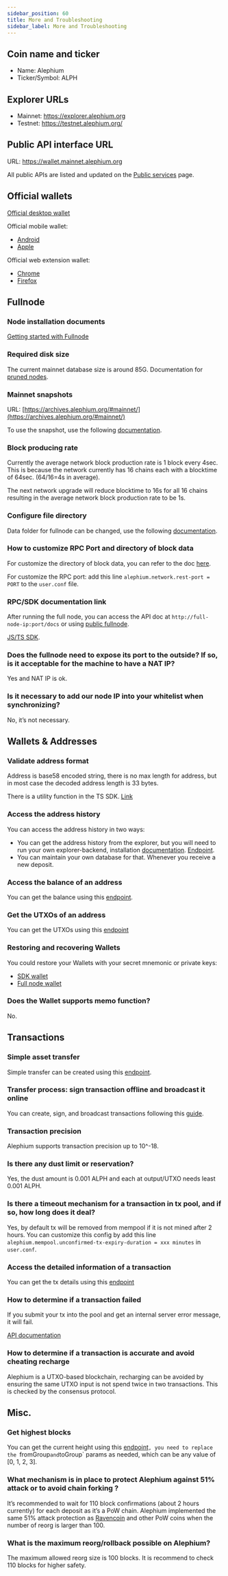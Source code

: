 ```yaml
---
sidebar_position: 60
title: More and Troubleshooting
sidebar_label: More and Troubleshooting
---
```



## Coin name and ticker

* Name: Alephium
* Ticker/Symbol: ALPH

## Explorer URLs

* Mainnet: https://explorer.alephium.org
* Testnet: https://testnet.alephium.org/

## Public API interface URL

URL: https://wallet.mainnet.alephium.org

All public APIs are listed and updated on the [Public services](../dapps/public-services.md) page.

## Official wallets

[Official desktop wallet](https://github.com/alephium/desktop-wallet/releases/latest)

Official mobile wallet:
* [Android](https://play.google.com/store/apps/details?id=org.alephium.wallet)
* [Apple](https://apps.apple.com/us/app/alephium-wallet/id6469043072)

Official web extension wallet:
* [Chrome](https://chrome.google.com/webstore/detail/alephium-extension-wallet/gdokollfhmnbfckbobkdbakhilldkhcj)
* [Firefox](https://addons.mozilla.org/en-US/firefox/addon/alephiumextensionwallet/)

## Fullnode 

### Node installation documents

[Getting started with Fullnode](../full-node/getting-started.md)

### Required disk size

The current mainnet database size is around 85G. Documentation for [pruned nodes](../full-node/full-node-more#pruning).

### Mainnet snapshots

URL: [https://archives.alephium.org/#mainnet/](https://archives.alephium.org/#mainnet/)

To use the snapshot, use the following [documentation](../full-node/loading-snapshot.md).

### Block producing rate

Currently the average network block production rate is 1 block every 4sec.
This is because the network currently has 16 chains each with a blocktime of 64sec. (64/16=4s in average).

The next network upgrade will reduce blocktime to 16s for all 16 chains resulting in the average network block production rate to be 1s.

### Configure file directory

Data folder for fullnode can be changed, use the following [documentation](../full-node/full-node-more.md#moving-the-alephium-data-folder).

### How to customize RPC Port and directory of block data

For customize the directory of block data, you can refer to the doc [here](../full-node/full-node-more.md#moving-the-alephium-data-folder).

For customize the RPC port: add this line `alephium.network.rest-port = PORT` to the `user.conf` file.

### RPC/SDK documentation link

After running the full node, you can access the API doc at `http://full-node-ip:port/docs` or using [public fullnode](https://wallet.mainnet.alephium.org/docs).

[JS/TS SDK](https://github.com/alephium/alephium-web3).

### Does the fullnode need to expose its port to the outside? If so, is it acceptable for the machine to have a NAT IP?

Yes and NAT IP is ok.

### Is it necessary to add our node IP into your whitelist when synchronizing?

No, it’s not necessary.


## Wallets & Addresses

### Validate address format

Address is base58 encoded string, there is no max length for address, but in most case the decoded address length is 33 bytes.

There is a utility function in the TS SDK. [Link](https://github.com/alephium/alephium-web3/blob/31823ffdc7e8c430e5d27f7ac980db3529724ef4/packages/web3/src/utils/exchange.ts#L23-L41)

### Access the address history

You can access the address history in two ways:
* You can get the address history from the explorer, but you will need to run your own explorer-backend, installation [documentation](../explorer-backend/getting-started). [Endpoint](https://backend.mainnet.alephium.org/docs/#/Addresses/getAddressesAddressTransactions).
* You can maintain your own database for that. Whenever you receive a new deposit.

### Access the balance of an address

You can get the balance using this [endpoint](https://wallet.mainnet.alephium.org/docs/#/Addresses/getAddressesAddressBalance).

### Get the UTXOs of an address

You can get the UTXOs using this [endpoint](https://wallet.mainnet.alephium.org/docs/#/Addresses/getAddressesAddressUtxos)

### Restoring and recovering Wallets

You could restore your Wallets with your secret mnemonic or private keys:
* [SDK wallet](https://github.com/alephium/alephium-web3/blob/713f48088653a637aca15cbbfde1601207fe6940/packages/web3-wallet/src/hd-wallet.ts#L112-L185)
* [Full node wallet](https://wallet.mainnet.alephium.org/docs/#/Wallets/putWallets)

### Does the Wallet supports memo function?

No.


## Transactions

### Simple asset transfer

Simple transfer can be created using this [endpoint](./exchange#create-a-transaction).

### Transfer process: sign transaction offline and broadcast it online

You can create, sign, and broadcast transactions following this [guide](./exchange#transaction-apis).

### Transaction precision

Alephium supports transaction precision up to 10^-18.

### Is there any dust limit or reservation?

Yes, the dust amount is 0.001 ALPH and each at output/UTXO needs least 0.001 ALPH.

### Is there a timeout mechanism for a transaction in tx pool, and if so, how long does it deal?
Yes, by default tx will be removed from mempool if it is not mined after 2 hours.
You can customize this config by add this line `alephium.mempool.unconfirmed-tx-expiry-duration = xxx minutes` in `user.conf`.

### Access the detailed information of a transaction

You can get the tx details using this [endpoint](https://wallet.mainnet.alephium.org/docs/#/Transactions/getTransactionsDetailsTxid)

### How to determine if a transaction failed

If you submit your tx into the pool and get an internal server error message, it will fail.

[API documentation](./exchange#submit-a-transaction)

### How to determine if a transaction is accurate and avoid cheating recharge

Alephium is a UTXO-based blockchain, recharging can be avoided by ensuring the same UTXO input is not spend twice in two transactions. This is checked by the consensus protocol.


## Misc.

### Get highest blocks

You can get the current height using this [endpoint](https://wallet.mainnet.alephium.org/docs/#/Blockflow/getBlockflowChain-info)`, you need to replace the `fromGroup` and `toGroup` params as needed, which can be any value of [0, 1, 2, 3].

### What mechanism is in place to protect Alephium against 51% attack or to avoid chain forking ?

It’s recommended to wait for 110 block confirmations (about 2 hours currently) for each deposit as it’s a PoW chain.
Alephium implemented the same 51% attack protection as [Ravencoin](https://tronblack.medium.com/ravencoin-building-the-immune-system-23d077b65f71) and other PoW coins when the number of reorg is larger than 100.

### What is the maximum reorg/rollback possible on Alephium?

The maximum allowed reorg size is 100 blocks. It is recommend to check 110 blocks for higher safety.
